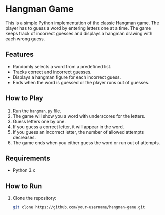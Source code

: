 # Hangman Game

This is a simple Python implementation of the classic Hangman game. The player has to guess a word by entering letters one at a time. The game keeps track of incorrect guesses and displays a hangman drawing with each wrong guess.

## Features

- Randomly selects a word from a predefined list.
- Tracks correct and incorrect guesses.
- Displays a hangman figure for each incorrect guess.
- Ends when the word is guessed or the player runs out of guesses.

## How to Play

1. Run the `hangman.py` file.
2. The game will show you a word with underscores for the letters.
3. Guess letters one by one.
4. If you guess a correct letter, it will appear in the word.
5. If you guess an incorrect letter, the number of allowed attempts decreases.
6. The game ends when you either guess the word or run out of attempts.

## Requirements

- Python 3.x

## How to Run

1. Clone the repository:
   ```bash
   git clone https://github.com/your-username/hangman-game.git
